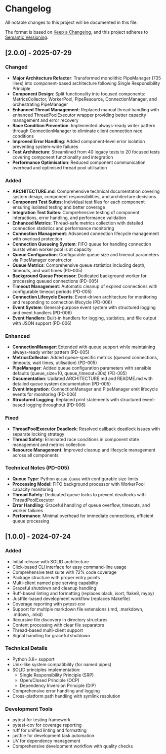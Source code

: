# Changelog

All notable changes to this project will be documented in this file.

The format is based on [Keep a Changelog](https://keepachangelog.com/en/1.0.0/),
and this project adheres to [Semantic Versioning](https://semver.org/spec/v2.0.0.html).

## [2.0.0] - 2025-07-29

### Changed

- **Major Architecture Refactor**: Transformed monolithic PipeManager (735 lines) into component-based architecture following Single Responsibility Principle
- **Component Design**: Split functionality into focused components: MetricsCollector, WorkerPool, PipeResource, ConnectionManager, and orchestrating PipeManager
- **Enhanced Thread Management**: Replaced manual thread handling with enhanced ThreadPoolExecutor wrapper providing better capacity management and error recovery
- **Race Condition Prevention**: Implemented always-ready writer pattern through ConnectionManager to eliminate client connection race conditions
- **Improved Error Handling**: Added component-level error isolation preventing system-wide failures
- **Test Architecture**: Streamlined from 40 legacy tests to 20 focused tests covering component functionality and integration
- **Performance Optimisation**: Reduced component communication overhead and optimised thread pool utilisation

### Added

- **ARCHITECTURE.md**: Comprehensive technical documentation covering system design, component responsibilities, and architecture decisions
- **Component Test Suites**: Individual test files for each component ensuring isolated testing and better coverage
- **Integration Test Suites**: Comprehensive testing of component interactions, error handling, and performance validation
- **Enhanced Metrics**: Thread-safe metrics collection with detailed connection statistics and performance monitoring
- **Connection Management**: Advanced connection lifecycle management with overload protection
- **Connection Queueing System**: FIFO queue for handling connection bursts when worker pool is at capacity
- **Queue Configuration**: Configurable queue size and timeout parameters via PipeManager constructor
- **Queue Metrics**: Comprehensive queue statistics including depth, timeouts, and wait times (PD-005)
- **Background Queue Processor**: Dedicated background worker for processing queued connections (PD-005)
- **Timeout Management**: Automatic cleanup of expired connections with configurable timeout periods (PD-005)
- **Connection Lifecycle Events**: Event-driven architecture for monitoring and responding to connection lifecycle (PD-006)
- **Event System**: General-purpose event system with structured logging and event handlers (PD-006)
- **Event Handlers**: Built-in handlers for logging, statistics, and file output with JSON support (PD-006)

### Enhanced

- **ConnectionManager**: Extended with queue support while maintaining always-ready writer pattern (PD-005)
- **MetricsCollector**: Added queue-specific metrics (queued connections, timeouts, wait times, utilisation) (PD-005)
- **PipeManager**: Added queue configuration parameters with sensible defaults (queue_size=10, queue_timeout=30s) (PD-005)
- **Documentation**: Updated ARCHITECTURE.md and README.md with detailed queue system documentation (PD-005)
- **Event Integration**: ConnectionManager and PipeManager emit lifecycle events for monitoring (PD-006)
- **Structured Logging**: Replaced print statements with structured event-based logging throughout (PD-006)

### Fixed

- **ThreadPoolExecutor Deadlock**: Resolved callback deadlock issues with separate locking strategy
- **Thread Safety**: Eliminated race conditions in component state management and metrics collection
- **Resource Management**: Improved cleanup and lifecycle management across all components

### Technical Notes (PD-005)

- **Queue Type**: Python `queue.Queue` with configurable size limits
- **Processing Model**: FIFO background processor with WorkerPool capacity monitoring
- **Thread Safety**: Dedicated queue locks to prevent deadlocks with ThreadPoolExecutor
- **Error Handling**: Graceful handling of queue overflow, timeouts, and worker failures
- **Performance**: Minimal overhead for immediate connections, efficient queue processing

## [1.0.0] - 2024-07-24

### Added

- Initial release with SOLID architecture
- Click-based CLI interface for easy command-line usage
- Comprehensive test suite with 72% code coverage
- Package structure with proper entry points
- Multi-client named pipe serving capability
- Graceful shutdown and cleanup handling
- Ruff-based linting and formatting (replaces black, isort, flake8, mypy)
- Justfile-based development workflow (replaces Makefile)
- Coverage reporting with pytest-cov
- Support for multiple markdown file extensions (.md, .markdown, .mdown, .mkd)
- Recursive file discovery in directory structures
- Content processing with clear file separators
- Thread-based multi-client support
- Signal handling for graceful shutdown

### Technical Details

- Python 3.8+ support
- Unix-like system compatibility (for named pipes)
- SOLID principles implementation:
  - Single Responsibility Principle (SRP)
  - Open/Closed Principle (OCP)
  - Dependency Inversion Principle (DIP)
- Comprehensive error handling and logging
- Cross-platform path handling with symlink resolution

### Development Tools

- pytest for testing framework
- pytest-cov for coverage reporting
- ruff for unified linting and formatting
- justfile for development task automation
- UV for dependency management
- Comprehensive development workflow with quality checks
